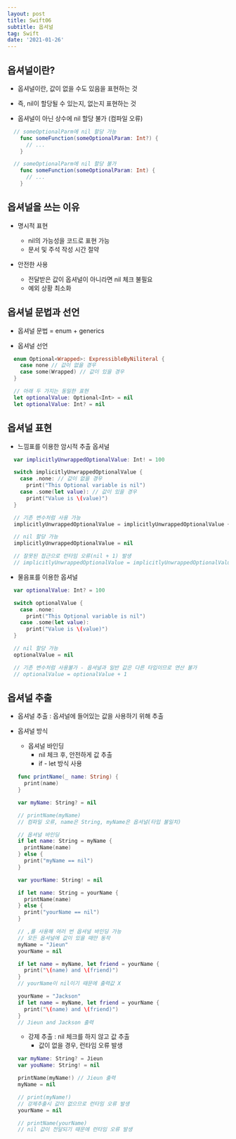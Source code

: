 ```yaml
---
layout: post
title: Swift06
subtitle: 옵셔널
tag: Swift
date: '2021-01-26'
---
```


## 옵셔널이란?

* 옵셔널이란, 값이 없을 수도 있음을 표현하는 것

* 즉, nil이 할당될 수 있는지, 없는지 표현하는 것

* 옵셔널이 아닌 상수에 nil 할당 불가 (컴파일 오류)

~~~Swift
  // someOptionalParm에 nil 할당 가능
    func someFunction(someOptionalParam: Int?) {
      // ...
    }

  // someOptionalParm에 nil 할당 불가
    func someFunction(someOptionalParam: Int) {
      // ...
    }
~~~


## 옵셔널을 쓰는 이유

* 명시적 표현
  - nil의 가능성을 코드로 표현 가능
  - 문서 및 주석 작성 시간 절약

* 안전한 사용
  - 전달받은 값이 옵셔널이 아니라면 nil 체크 불필요
  - 예외 상황 최소화


## 옵셔널 문법과 선언

* 옵셔널 문법 = enum + generics

* 옵셔널 선언
~~~Swift
  enum Optional<Wrapped>: ExpressibleByNiliteral {
    case none // 값이 없을 경우
    case some(Wrapped) // 값이 있을 경우
  }

  // 아래 두 가지는 동일한 표현
  let optionalValue: Optional<Int> = nil
  let optionalValue: Int? = nil
~~~


## 옵셔널 표현

* 느낌표를 이용한 암시적 추출 옵셔널
~~~Swift
  var implicitlyUnwrappedOptionalValue: Int! = 100

  switch implicitlyUnwrappedOptionalValue {
    case .none: // 값이 없을 경우
      print("This Optional variable is nil")
    case .some(let value): // 값이 있을 경우
      print("Value is \(value)")
  }

  // 기존 변수처럼 사용 가능
  implicitlyUnwrappedOptionalValue = implicitlyUnwrappedOptionalValue + 1

  // nil 할당 가능
  implicitlyUnwrappedOptionalValue = nil

  // 잘못된 접근으로 런타임 오류(nil + 1) 발생
  // implicitlyUnwrappedOptionalValue = implicitlyUnwrappedOptionalValue + 1
~~~

* 물음표를 이용한 옵셔널
~~~Swift
  var optionalValue: Int? = 100

  switch optionalValue {
    case .none:
      print("This Optional variable is nil")
    case .some(let value):
      print("Value is \(value)")
  }

  // nil 할당 가능
  optionalValue = nil

  // 기존 변수처럼 사용불가 - 옵셔널과 일반 값은 다른 타입이므로 연산 불가
  // optionalValue = optionalValue + 1
~~~


## 옵셔널 추출

* 옵셔널 추출 : 옵셔널에 들어있는 값을 사용하기 위해 추출

* 옵셔널 방식
  - 옵셔널 바인딩
    - nil 체크 후, 안전하게 값 추출
    - if - let 방식 사용
  ~~~Swift
  func printName(_ name: String) {
    print(name)
  }

  var myName: String? = nil

  // printName(myName)
  // 컴파일 오류, name은 String, myName은 옵셔널(타입 불일치)

  // 옵셔널 바인딩
  if let name: String = myName {
    printName(name)
  } else {
    print("myName == nil")
  }

  var yourName: String! = nil

  if let name: String = yourName {
    printName(name)
  } else {
    print("yourName == nil")
  }

  // ,를 사용해 여러 번 옵셔널 바인딩 가능
  // 모든 옵셔널에 값이 있을 때만 동작
  myName = "Jieun"
  yourName = nil

  if let name = myName, let friend = yourName {
    print("\(name) and \(friend)")
  }
  // yourName이 nil이기 때문에 출력값 X

  yourName = "Jackson"
  if let name = myName, let friend = yourName {
    print("\(name) and \(friend)")
  }
  // Jieun and Jackson 출력

  ~~~

  - 강제 추출 : nil 체크를 하지 않고 값 추출
    - 값이 없을 경우, 런타임 오류 발생
  ~~~Swift
  var myName: String? = Jieun
  var youName: String! = nil

  printName(myName!) // Jieun 출력
  myName = nil

  // print(myName!)
  // 강제추출시 값이 없으므로 런타임 오류 발생
  yourName = nil

  // printName(yourName)
  // nil 값이 전달되기 때문에 런타임 오류 발생
  ~~~
